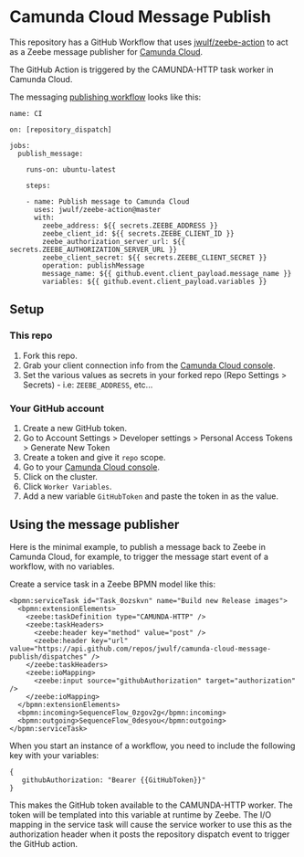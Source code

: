 # Camunda Cloud Message Publish

This repository has a GitHub Workflow that uses [jwulf/zeebe-action](https://github.com/jwulf/zeebe-action) to act as a Zeebe message publisher for [Camunda Cloud](https://camunda.io).

The GitHub Action is triggered by the CAMUNDA-HTTP task worker in Camunda Cloud.

The messaging [publishing workflow](.github/workflows/publish_message.yml) looks like this:

```
name: CI

on: [repository_dispatch]

jobs:
  publish_message:

    runs-on: ubuntu-latest

    steps:
    
    - name: Publish message to Camunda Cloud
      uses: jwulf/zeebe-action@master
      with:
        zeebe_address: ${{ secrets.ZEEBE_ADDRESS }}
        zeebe_client_id: ${{ secrets.ZEEBE_CLIENT_ID }}
        zeebe_authorization_server_url: ${{ secrets.ZEEBE_AUTHORIZATION_SERVER_URL }}
        zeebe_client_secret: ${{ secrets.ZEEBE_CLIENT_SECRET }}
        operation: publishMessage
        message_name: ${{ github.event.client_payload.message_name }}
        variables: ${{ github.event.client_payload.variables }}
 ```

## Setup

### This repo

1. Fork this repo.
2. Grab your client connection info from the [Camunda Cloud console](https://console.cloud.camunda.io/).
3. Set the various values as secrets in your forked repo (Repo Settings > Secrets) - i.e: `ZEEBE_ADDRESS`, etc...

### Your GitHub account

1. Create a new GitHub token.
  1. Go to Account Settings > Developer settings > Personal Access Tokens > Generate New Token
  2. Create a token and give it `repo` scope.
2. Go to your [Camunda Cloud console](https://console.cloud.camunda.io/).
3. Click on the cluster.
4. Click `Worker Variables`.
5. Add a new variable `GitHubToken` and paste the token in as the value.

## Using the message publisher

Here is the minimal example, to publish a message back to Zeebe in Camunda Cloud, for example, to trigger the message start event of a workflow, with no variables.

Create a service task in a Zeebe BPMN model like this:

```
<bpmn:serviceTask id="Task_0ozskvn" name="Build new Release images">
  <bpmn:extensionElements>
    <zeebe:taskDefinition type="CAMUNDA-HTTP" />
    <zeebe:taskHeaders>
      <zeebe:header key="method" value="post" />
      <zeebe:header key="url" value="https://api.github.com/repos/jwulf/camunda-cloud-message-publish/dispatches" />
    </zeebe:taskHeaders>
    <zeebe:ioMapping>
      <zeebe:input source="githubAuthorization" target="authorization" />
    </zeebe:ioMapping>
  </bpmn:extensionElements>
  <bpmn:incoming>SequenceFlow_0zgov2g</bpmn:incoming>
  <bpmn:outgoing>SequenceFlow_0desyou</bpmn:outgoing>
</bpmn:serviceTask>
```

When you start an instance of a workflow, you need to include the following key with your variables:

```
{
   githubAuthorization: "Bearer {{GitHubToken}}"
}
```

This makes the GitHub token available to the CAMUNDA-HTTP worker. The token will be templated into this variable at runtime by Zeebe. The I/O mapping in the service task will cause the service worker to use this as the authorization header when it  posts the repository dispatch event to trigger the GitHub action.
